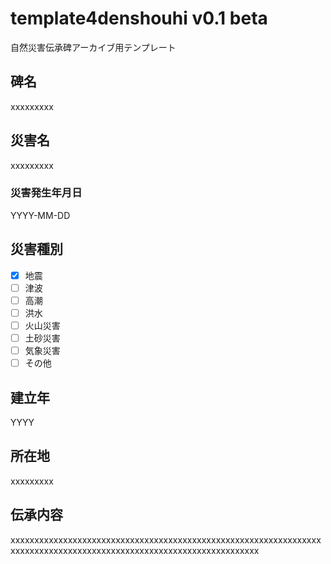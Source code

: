 # template4denshouhi v0.1 beta
自然災害伝承碑アーカイブ用テンプレート


## 碑名
xxxxxxxxx

## 災害名
xxxxxxxxx

### 災害発生年月日
YYYY-MM-DD

## 災害種別
 * [x] 地震
 * [ ] 津波
 * [ ] 高潮
 * [ ] 洪水
 * [ ] 火山災害
 * [ ] 土砂災害
 * [ ] 気象災害
 * [ ] その他

## 建立年
YYYY

## 所在地
xxxxxxxxx

## 伝承内容
xxxxxxxxxxxxxxxxxxxxxxxxxxxxxxxxxxxxxxxxxxxxxxxxxxxxxxxxxxxxxxxxxxxxxxxxxxxxxxxxxxxxxxxxxxxxxxxxxxxxxxxxxxxxxxxxxxxxx
